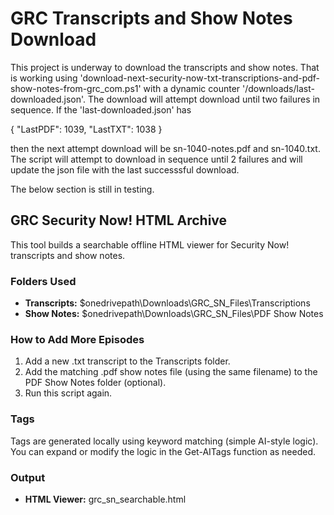 # GRC Transcripts and Show Notes Download
This project is underway to download the transcripts and show notes. That is working using 'download-next-security-now-txt-transcriptions-and-pdf-show-notes-from-grc_com.ps1' with a dynamic counter '/downloads/last-downloaded.json'. The download will attempt download until two failures in sequence. If the 'last-downloaded.json' has 

{
  "LastPDF": 1039,
  "LastTXT": 1038
}

then the next attempt download will be sn-1040-notes.pdf and sn-1040.txt. The script will attempt to download in sequence until 2 failures and will update the json file with the last successsful download.

The below section is still in testing.

## GRC Security Now! HTML Archive

This tool builds a searchable offline HTML viewer for Security Now! transcripts and show notes.

### Folders Used
- **Transcripts:** $onedrivepath\Downloads\GRC_SN_Files\Transcriptions
- **Show Notes:** $onedrivepath\Downloads\GRC_SN_Files\PDF Show Notes

### How to Add More Episodes
1. Add a new .txt transcript to the Transcripts folder.
2. Add the matching .pdf show notes file (using the same filename) to the PDF Show Notes folder (optional).
3. Run this script again.

### Tags
Tags are generated locally using keyword matching (simple AI-style logic). You can expand or modify the logic in the Get-AITags function as needed.

### Output
- **HTML Viewer:** grc_sn_searchable.html

